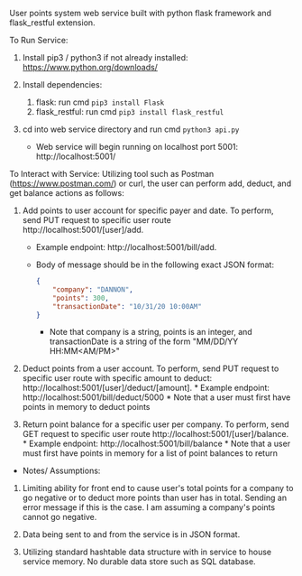 User points system web service built with python flask framework and
flask_restful extension.

To Run Service:

1) Install pip3 / python3 if not already installed: 
   https://www.python.org/downloads/
2) Install dependencies:
    1) flask: run cmd ```pip3 install Flask```
    2) flask_restful: run cmd ```pip3 install flask_restful```
    
3) cd into web service directory and run cmd ```python3 api.py```
    * Web service will begin running on localhost port 5001: 
      http://localhost:5001/

To Interact with Service:
Utilizing tool such as Postman (https://www.postman.com/) or curl, the user 
   can perform add, deduct, and get balance actions as follows:
   
1) Add points to user account for specific payer and date. To perform,
    send PUT request to specific user route http://localhost:5001/[user]/add.
      * Example endpoint: http://localhost:5001/bill/add.
      * Body of message should be in the following exact JSON format:
      
        ```json
        {
            "company": "DANNON",
            "points": 300,
            "transactionDate": "10/31/20 10:00AM"
        }
        ```
        * Note that company is a string, points is an integer, and transactionDate
    is a string of the form "MM/DD/YY HH:MM<AM/PM>"
          
2) Deduct points from a user account. To perform, send PUT request to 
    specific user route with specific amount to deduct:
        http://localhost:5001/[user]/deduct/[amount].
        * Example endpoint: http://localhost:5001/bill/deduct/5000
        * Note that a user must first have points in memory to deduct points
   
3) Return point balance for a specific user per company. To perform,
    send GET request to specific user route 
        http://localhost:5001/[user]/balance.
        * Example endpoint: http://localhost:5001/bill/balance
        * Note that a user must first have points in memory for a list of point
          balances to return

* Notes/ Assumptions:

1) Limiting ability for front end to cause user's total points for a company
   to go negative or to deduct more points than user has in total. Sending an
   error message if this is the case. I am assuming a company's points cannot
   go negative.
   
2) Data being sent to and from the service is in JSON format.
   
3) Utilizing standard hashtable data structure with in service to house service
   memory. No durable data store such as SQL database.
     


